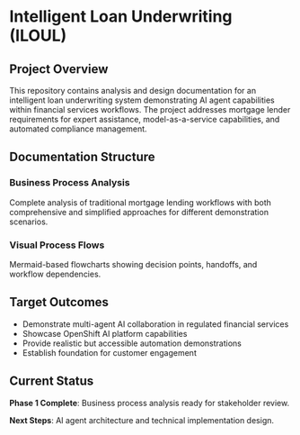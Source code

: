 # Intelligent Loan Underwriting (ILOUL)

## Project Overview

This repository contains analysis and design documentation for an intelligent loan underwriting system demonstrating AI agent capabilities within financial services workflows. The project addresses mortgage lender requirements for expert assistance, model-as-a-service capabilities, and automated compliance management.

## Documentation Structure

### Business Process Analysis
Complete analysis of traditional mortgage lending workflows with both comprehensive and simplified approaches for different demonstration scenarios.

### Visual Process Flows
Mermaid-based flowcharts showing decision points, handoffs, and workflow dependencies.

## Target Outcomes

- Demonstrate multi-agent AI collaboration in regulated financial services
- Showcase OpenShift AI platform capabilities  
- Provide realistic but accessible automation demonstrations
- Establish foundation for customer engagement

## Current Status

**Phase 1 Complete**: Business process analysis ready for stakeholder review.

**Next Steps**: AI agent architecture and technical implementation design.
